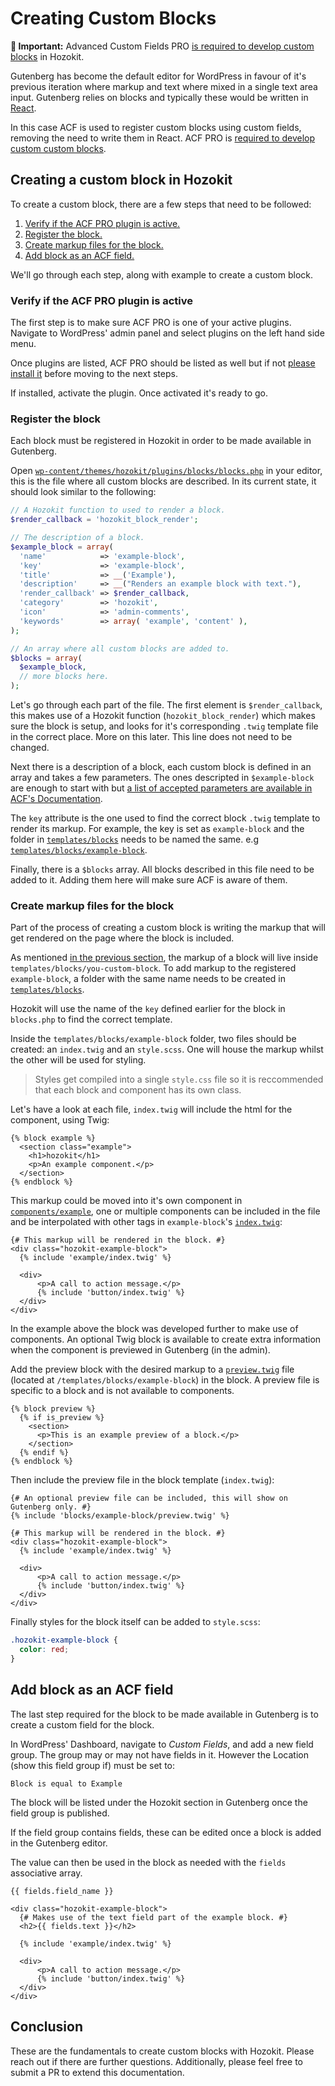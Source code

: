 # Creating Custom Blocks

**🚩 Important:** Advanced Custom Fields PRO [is required to develop custom blocks](https://www.advancedcustomfields.com/resources/blocks/) in Hozokit.  

Gutenberg has become the default editor for WordPress in favour of it's previous iteration where markup and text where mixed in a single text area input. Gutenberg relies on blocks and typically these would be written in [React](https://reactjs.org/).

In this case ACF is used to register custom blocks using custom fields, removing the need to write them in React. ACF PRO is [required to develop custom custom blocks](https://www.advancedcustomfields.com/resources/blocks/).

## Creating a custom block in Hozokit

To create a custom block, there are a few steps that need to be followed:

1. [Verify if the ACF PRO plugin is active.](#verify-if-the-acf-pro-plugin-is-active)
1. [Register the block.](#register-the-block)
1. [Create markup files for the block.](#create-markup-files-for-the-block)
1. [Add block as an ACF field.](#add-block-as-an-acf-field)

We'll go through each step, along with example to create a custom block.

### Verify if the ACF PRO plugin is active

The first step is to make sure ACF PRO is one of your active plugins. Navigate to WordPress' admin panel and select plugins on the left hand side menu.

Once plugins are listed, ACF PRO should be listed as well but if not [please install it](https://www.advancedcustomfields.com/resources/upgrade-guide-acf-pro/) before moving to the next steps.

If installed, activate the plugin. Once activated it's ready to go.

### Register the block

Each block must be registered in Hozokit in order to be made available in Gutenberg.

Open [`wp-content/themes/hozokit/plugins/blocks/blocks.php`](../wp-content/themes/hozokit/plugins/blocks/blocks.php) in your editor, this is the file where all custom blocks are described. In its current state, it should look similar to the following:

```php
// A Hozokit function to used to render a block.
$render_callback = 'hozokit_block_render';

// The description of a block.
$example_block = array(
  'name'            => 'example-block',
  'key'	            => 'example-block',
  'title'           => __('Example'),
  'description'     => __("Renders an example block with text."),
  'render_callback' => $render_callback,
  'category'        => 'hozokit',
  'icon'            => 'admin-comments',
  'keywords'        => array( 'example', 'content' ),
);

// An array where all custom blocks are added to.
$blocks = array(
  $example_block,
  // more blocks here.
);
```

Let's go through each part of the file. The first element is `$render_callback`, this makes use of a Hozokit function (`hozokit_block_render`) which makes sure the block is setup, and looks for it's corresponding `.twig` template file in the correct place. More on this later. This line does not need to be changed.

Next there is a description of a block, each custom block is defined in an array and takes a few parameters. The ones descripted in `$example-block` are enough to start with but [a list of accepted parameters are available in ACF's Documentation](https://www.advancedcustomfields.com/resources/acf_register_block_type/).

The `key` attribute is the one used to find the correct block `.twig` template to render its markup. For example, the key is set as `example-block` and the folder in [`templates/blocks`](../templates/blocks) needs to be named the same. e.g [`templates/blocks/example-block`](../wp-content/themes/hozokit/blocks/example-block).

Finally, there is a `$blocks` array. All blocks described in this file need to be added to it. Adding them here will make sure ACF is aware of them.

### Create markup files for the block

Part of the process of creating a custom block is writing the markup that will get rendered on the page where the block is included.

As mentioned [in the previous section](#register-the-block), the markup of a block will live inside `templates/blocks/you-custom-block`. To add markup to the registered `example-block`, a folder with the same name needs to be created in [`templates/blocks`](../wp-content/themes/hozokit/templates/blocks).

Hozokit will use the name of the `key` defined earlier for the block in `blocks.php` to find the correct template.

Inside the `templates/blocks/example-block` folder, two files should be created: an `index.twig` and an `style.scss`. One will house the markup whilst the other will be used for styling.

> Styles get compiled into a single `style.css` file so it is reccommended that each block and component has its own class.

Let's have a look at each file, `index.twig` will include the html for the component, using Twig:

```twig
{% block example %}
  <section class="example">
    <h1>hozokit</h1>
    <p>An example component.</p>
  </section>
{% endblock %}
```

This markup could be moved into it's own component in [`components/example`](../wp-content/themes/hozokit/components/example), one or multiple components can be included in the file and be interpolated with other tags in `example-block`'s [`index.twig`](../wp-content/themes/hozokit/templates/blocks/example-block/index.twig):

```twig
{# This markup will be rendered in the block. #}
<div class="hozokit-example-block">
  {% include 'example/index.twig' %}

  <div>
      <p>A call to action message.</p>
      {% include 'button/index.twig' %}
  </div>
</div>
```

In the example above the block was developed further to make use of components. An optional Twig block is available to create extra information when the component is previewed in Gutenberg (in the admin).

Add the preview block with the desired markup to a [`preview.twig`](../wp-content/themes/hozokit/templates/blocks/example-block/preview.twig) file (located at `/templates/blocks/example-block`) in the block. A preview file is specific to a block and is not available to components.

```twig
{% block preview %}
  {% if is_preview %}
    <section>
      <p>This is an example preview of a block.</p>
    </section>
  {% endif %}
{% endblock %}
```

Then include the preview file in the block template (`index.twig`):

```twig
{# An optional preview file can be included, this will show on Gutenberg only. #}
{% include 'blocks/example-block/preview.twig' %}

{# This markup will be rendered in the block. #}
<div class="hozokit-example-block">
  {% include 'example/index.twig' %}

  <div>
      <p>A call to action message.</p>
      {% include 'button/index.twig' %}
  </div>
</div>
```

Finally styles for the block itself can be added to `style.scss`:

```scss
.hozokit-example-block {
  color: red;
}
```

## Add block as an ACF field

The last step required for the block to be made available in Gutenberg is to create a custom field for the block.

In WordPress' Dashboard, navigate to _Custom Fields_, and add a new field group. The group may or may not have fields in it. However the Location (show this field group if) must be set to:

```
Block is equal to Example
```

The block will be listed under the Hozokit section in Gutenberg once the field group is published.

If the field group contains fields, these can be edited once a block is added in the Gutenberg editor.

The value can then be used in the block as needed with the `fields` associative array.

```twig
{{ fields.field_name }}
```

```twig
<div class="hozokit-example-block">
  {# Makes use of the text field part of the example block. #}
  <h2>{{ fields.text }}</h2>

  {% include 'example/index.twig' %}

  <div>
      <p>A call to action message.</p>
      {% include 'button/index.twig' %}
  </div>
</div>
```

## Conclusion

These are the fundamentals to create custom blocks with Hozokit. Please reach out if there are further questions. Additionally, please feel free to submit a PR to extend this documentation.